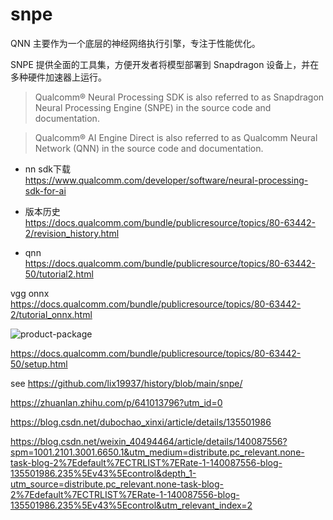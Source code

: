 # snpe  


QNN 主要作为一个底层的神经网络执行引擎，专注于性能优化。   

SNPE 提供全面的工具集，方便开发者将模型部署到 Snapdragon 设备上，并在多种硬件加速器上运行。

> Qualcomm® Neural Processing SDK is also referred to as Snapdragon Neural Processing Engine (SNPE) in the source code and documentation.

> Qualcomm® AI Engine Direct is also referred to as Qualcomm Neural Network (QNN) in the source code and documentation.   

+ nn sdk下载    
https://www.qualcomm.com/developer/software/neural-processing-sdk-for-ai

+ 版本历史   
https://docs.qualcomm.com/bundle/publicresource/topics/80-63442-2/revision_history.html  

+ qnn   
https://docs.qualcomm.com/bundle/publicresource/topics/80-63442-50/tutorial2.html  

vgg onnx   
https://docs.qualcomm.com/bundle/publicresource/topics/80-63442-2/tutorial_onnx.html

![product-package](https://github.com/user-attachments/assets/29b4f899-f61a-4253-ac0d-77f4e846f30b)


https://docs.qualcomm.com/bundle/publicresource/topics/80-63442-50/setup.html

see https://github.com/lix19937/history/blob/main/snpe/    

https://zhuanlan.zhihu.com/p/641013796?utm_id=0

https://blog.csdn.net/dubochao_xinxi/article/details/135501986


https://blog.csdn.net/weixin_40494464/article/details/140087556?spm=1001.2101.3001.6650.1&utm_medium=distribute.pc_relevant.none-task-blog-2%7Edefault%7ECTRLIST%7ERate-1-140087556-blog-135501986.235%5Ev43%5Econtrol&depth_1-utm_source=distribute.pc_relevant.none-task-blog-2%7Edefault%7ECTRLIST%7ERate-1-140087556-blog-135501986.235%5Ev43%5Econtrol&utm_relevant_index=2
